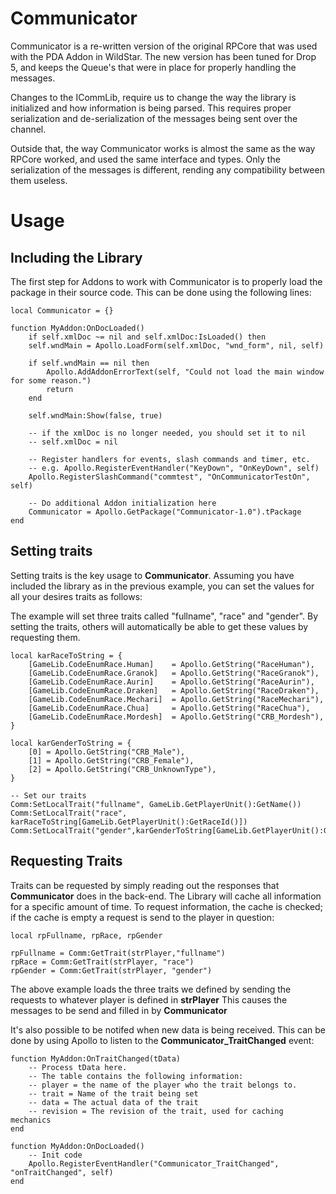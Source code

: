 # Communicator
Communicator is a re-written version of the original RPCore that was used with the PDA Addon in WildStar.
The new version has been tuned for Drop 5, and keeps the Queue's that were in place for properly handling
the messages.

Changes to the ICommLib, require us to change the way the library is initialized and how information is
being parsed. This requires proper serialization and de-serialization of the messages being sent over the
channel.

Outside that, the way Communicator works is almost the same as the way RPCore worked, and used the same
interface and types. Only the serialization of the messages is different, rending any compatibility between
them useless.

# Usage
## Including the Library
The first step for Addons to work with Communicator is to properly load the package in their source code.
This can be done using the following lines:

    local Communicator = {}
	
	function MyAddon:OnDocLoaded()
		if self.xmlDoc ~= nil and self.xmlDoc:IsLoaded() then
	    self.wndMain = Apollo.LoadForm(self.xmlDoc, "wnd_form", nil, self)
		
		if self.wndMain == nil then
			Apollo.AddAddonErrorText(self, "Could not load the main window for some reason.")
			return
		end
		
	    self.wndMain:Show(false, true)

		-- if the xmlDoc is no longer needed, you should set it to nil
		-- self.xmlDoc = nil
		
		-- Register handlers for events, slash commands and timer, etc.
		-- e.g. Apollo.RegisterEventHandler("KeyDown", "OnKeyDown", self)
		Apollo.RegisterSlashCommand("commtest", "OnCommunicatorTestOn", self)
		
		-- Do additional Addon initialization here
		Communicator = Apollo.GetPackage("Communicator-1.0").tPackage	  
	end
	
## Setting traits
Setting traits is the key usage to **Communicator**.
Assuming you have included the library as in the previous example, you can set the values for all your desires traits as follows:

The example will set three traits called "fullname", "race" and "gender".
By setting the traits, others will automatically be able to get these values by requesting them.

    local karRaceToString = {
		[GameLib.CodeEnumRace.Human] 	= Apollo.GetString("RaceHuman"),
		[GameLib.CodeEnumRace.Granok] 	= Apollo.GetString("RaceGranok"),
		[GameLib.CodeEnumRace.Aurin] 	= Apollo.GetString("RaceAurin"),
		[GameLib.CodeEnumRace.Draken] 	= Apollo.GetString("RaceDraken"),
		[GameLib.CodeEnumRace.Mechari] 	= Apollo.GetString("RaceMechari"),
		[GameLib.CodeEnumRace.Chua] 	= Apollo.GetString("RaceChua"),
		[GameLib.CodeEnumRace.Mordesh] 	= Apollo.GetString("CRB_Mordesh"),
	}

	local karGenderToString = { 
		[0] = Apollo.GetString("CRB_Male"),
		[1] = Apollo.GetString("CRB_Female"), 
		[2] = Apollo.GetString("CRB_UnknownType"),
	}
	
	-- Set our traits
	Comm:SetLocalTrait("fullname", GameLib.GetPlayerUnit():GetName())
	Comm:SetLocalTrait("race", karRaceToString[GameLib.GetPlayerUnit():GetRaceId()])
	Comm:SetLocalTrait("gender",karGenderToString[GameLib.GetPlayerUnit():GetGender()])
	
## Requesting Traits
Traits can be requested by simply reading out the responses that **Communicator** does in the back-end.
The Library will cache all information for a specific amount of time.
To request information, the cache is checked; if the cache is empty a request is send to the player in question:

	local rpFullname, rpRace, rpGender
		
	rpFullname = Comm:GetTrait(strPlayer,"fullname")
	rpRace = Comm:GetTrait(strPlayer, "race")
	rpGender = Comm:GetTrait(strPlayer, "gender")
	
The above example loads the three traits we defined by sending the requests to whatever player is defined in **strPlayer**
This causes the messages to be send and filled in by **Communicator**

It's also possible to be notifed when new data is being received.
This can be done by using Apollo to listen to the **Communicator_TraitChanged** event:

	function MyAddon:OnTraitChanged(tData)
		-- Process tData here.
		-- The table contains the following information:
		-- player = the name of the player who the trait belongs to.
		-- trait = Name of the trait being set
		-- data = The actual data of the trait
		-- revision = The revision of the trait, used for caching mechanics
	end
	
	function MyAddon:OnDocLoaded()
		-- Init code
		Apollo.RegisterEventHandler("Communicator_TraitChanged", "onTraitChanged", self)
	end